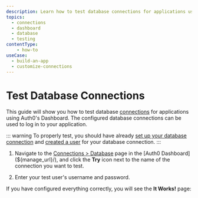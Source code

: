 ```yaml
---
description: Learn how to test database connections for applications using the Auth0 Management Dashboard.
topics:
  - connections
  - dashboard
  - database
  - testing
contentType: 
    - how-to
useCase:
  - build-an-app
  - customize-connections
---
```

# Test Database Connections

This guide will show you how to test database [connections](/connections) for applications using Auth0's Dashboard. The configured database connections can be used to log in to your application.

::: warning
To properly test, you should have already [set up your database connection](/dashboard/guides/connections/set-up-connections-database) and [created a user](/dashboard/guides/users/create-users) for your database connection.
:::

1. Navigate to the [Connections > Database](${manage_url}/#/connections/database) page in the [Auth0 Dashboard](${manage_url}/), and click the **Try** icon next to the name of the connection you want to test.

2. Enter your test user's username and password.

If you have configured everything correctly, you will see the **It Works!** page:
